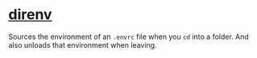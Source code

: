 # [direnv](https://direnv.net/)

Sources the environment of an `.envrc` file when you `cd` into a folder.
And also unloads that environment when leaving.
